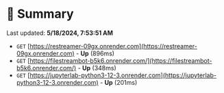 # 📖 Summary
Last updated: **5/18/2024, 7:53:51 AM**

- `GET` [https://restreamer-09gx.onrender.com](https://restreamer-09gx.onrender.com) - **Up** (896ms)
- `GET` [https://filestreambot-b5k6.onrender.com/](https://filestreambot-b5k6.onrender.com/) - **Up** (348ms)
- `GET` [https://jupyterlab-python3-12-3.onrender.com](https://jupyterlab-python3-12-3.onrender.com) - **Up** (201ms)
